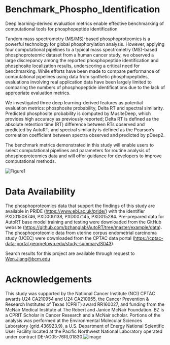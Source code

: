 # Benchmark_Phospho_Identification
Deep learning-derived evaluation metrics enable effective benchmarking of computational tools for phosphopeptide identification

Tandem mass spectrometry (MS/MS)-based phosphoproteomics is a powerful technology for global phosphorylation analysis. However, applying four computational pipelines to a typical mass spectrometry (MS)-based phosphoproteomic dataset from a human cancer study, we observed a large discrepancy among the reported phosphopeptide identification and phosphosite localization results, underscoring a critical need for benchmarking. While efforts have been made to compare performance of computational pipelines using data from synthetic phosphopeptides, evaluations involving real application data have been largely limited to comparing the numbers of phosphopeptide identifications due to the lack of appropriate evaluation metrics.

We investigated three deep learning-derived features as potential evaluation metrics: phosphosite probability, Delta RT and spectral similarity. Predicted phosphosite probability is computed by MusiteDeep, which provides high accuracy as previously reported; Delta RT is defined as the absolute retention time (RT) difference between RTs observed and predicted by AutoRT; and spectral similarity is defined as the Pearson’s correlation coefficient between spectra observed and predicted by pDeep2.

The benchmark metrics demonstrated in this study will enable users to select computational pipelines and parameters for routine analysis of phosphoproteomics data and will offer guidance for developers to improve computational methods.

![Figure1](https://user-images.githubusercontent.com/48265327/130851833-9fdf90b2-7a0e-434a-89c7-04a111cbec8a.png)

# Data Availability
The phosphoproteomics data that support the findings of this study are available in PRIDE (https://www.ebi.ac.uk/pride/)  with the identifier PXD01508746, PXD000138, PXD007145, PXD015284. Pre-prepared data for AutoRT base model training and testing were downloaded from the GitHub website (https://github.com/bzhanglab/AutoRT/tree/master/example/data). The phosphoproteomic data from uterine corpus endometrial carcinoma study (UCEC) were downloaded from the CPTAC data portal (https://cptac-data-portal.georgetown.edu/study-summary/S043).

Search results for this project are available through request to Wen.Jiang@bcm.edu

# Acknowledgements
This study was supported by the National Cancer Institute (NCI) CPTAC awards U24 CA210954 and U24 CA210955, the Cancer Prevention & Research Institutes of Texas (CPRIT) award RR160027, and funding from the McNair Medical Institute at The Robert and Janice McNair Foundation. BZ is a CPRIT Scholar in Cancer Research and a McNair scholar. Portions of the analysis was performed at the Environmental Molecular Sciences Laboratory (grid.436923.9), a U.S. Department of Energy National Scientific User Facility located at the Pacific Northwest National Laboratory operated under contract DE-AC05-76RL01830.![image](https://user-images.githubusercontent.com/48265327/130857976-471fedda-9dbe-4f46-8cad-5207967a5272.png)


